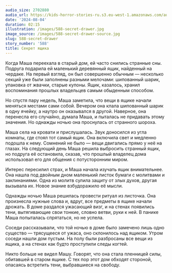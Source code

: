 ```yaml
---
audio_size: 2702880
audio_url: https://kids-horror-stories-ru.s3.eu-west-1.amazonaws.com/audio/588-secret-drawer.mp3
date: '2024-08-04'
duration: 02:15
illustration: /images/588-secret-drawer.jpg
image_source: /images/588-secret-drawer-source.jpg
slug: 588-secret-drawer
story_number: '588'
title: Секрет ящика
---
```


Когда Маша переехала в старый дом, ей часто снились странные сны. Подруга подарила ей маленький деревянный ящик, найденный на чердаке. На первый взгляд, он был совершенно обычным — несколько секций уже были заполнены разными мелочами: шипованный шарик, упаковка от жвачки, старые купоны. Ящик, казалось, хранил воспоминания прошлых владельцев самым обыденным способом.

Но спустя пару недель, Маша заметила, что вещи в ящике начали меняться местами сами собой. Вечером она клала шипованный шарик в одну ячейку, а наутро он оказывался в другой. Наверное, она перенесла его случайно, думала Маша, и пыталась не придавать этому значения. Но однажды ночью она проснулась от странного шороха.

Маша села на кровати и прислушалась. Звук доносился из угла комнаты, где стоял тот самый ящик. Она включила свет и медленно подошла к нему. Сомнений не было — вещи двигались прямо у неё на глазах. На следующий день Маша решила выбросить странный ящик, но подруга её остановила, сказав, что прошлый владелец дома использовал его для общения с потусторонним миром.

Интерес пересилил страх, и Маша начала изучать ящик внимательнее. Она нашла под двойным дном маленький листок бумаги с молитвами и заклинаниями. Одна из молитв сулила защиту от злых духов, другая вызывала их. Новое знание взбудоражило её мысли.

Однажды ночью Маша решилась провести ритуал из листочка. Она произнесла нужные слова и, вдруг, все предметы в ящике начали дрожать. В доме раздался ужасающий визг, и на стенах появились тени, вытягивающие свои тонкие, словно ветви, руки к ней. В панике Маша попыталась спрятаться, но не успела.

Соседи рассказывали, что той ночью в доме было замечено лишь одно существо — трясущееся от ужаса, оно склонилось над ящиком. Утром соседи нашли дом пустым. На полу были разбросаны все вещи из ящика, а на стенах как будто проступили следы когтей.

Никто больше не видел Машу. Говорят, что она стала пленницей силы, обитавшей в старом ящике. С тех пор этот дом обходят стороной, опасаясь встретить тени, выбравшиеся на свободу.